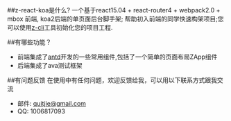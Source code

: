 ##z-react-koa是什么?
一个基于react15.04 + react-router4 + webpack2.0 + mbox 前端, koa2后端的单页面后台脚手架; 帮助初入前端的同学快速构架项目;您可以使用[z-cli](https://github.com/zhonggithub/z-cli)工具初始化您的项目工程.

##有哪些功能？

* 前端集成了[antd](https://github.com/ant-design/ant-design/)开发的一些常用组件,包括了一个简单的页面布局ZApp组件
* 后端集成了ava测试框架

##有问题反馈
在使用中有任何问题，欢迎反馈给我，可以用以下联系方式跟我交流

* 邮件: quitjie@gmail.com
* QQ: 1006817093